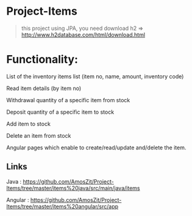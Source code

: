 
# Project-Items

>this project using JPA, 
>you need download h2 => http://www.h2database.com/html/download.html

# Functionality: 

List of the inventory items list (item no, name, amount, inventory code)

Read item details (by item no)

Withdrawal quantity of a specific item from stock

Deposit quantity of a specific item to stock

Add item to stock

Delete an item from stock  

Angular pages which enable to create/read/update and/delete the item.

## Links

Java : https://github.com/AmosZit/Project-Items/tree/master/items%20java/src/main/java/items

Angular : https://github.com/AmosZit/Project-Items/tree/master/items%20angular/src/app
